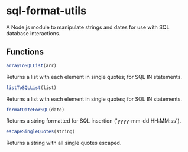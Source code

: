# sql-format-utils
A Node.js module to manipulate strings and dates for use with SQL database interactions.

## Functions

```JavaScript
arrayToSQLList(arr)
```
Returns a list with each element in single quotes; for SQL IN statements.

```JavaScript
listToSQLList(list)
```
Returns a list with each element in single quotes; for SQL IN statements.

```JavaScript
formatDateForSQL(date)
```
Returns a string formatted for SQL insertion ('yyyy-mm-dd HH:MM:ss').

```JavaScript
escapeSingleQuotes(string)
```
Returns a string with all single quotes escaped.
